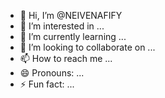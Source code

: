 - 👋 Hi, I’m @NEIVENAFIFY
- 👀 I’m interested in ...
- 🌱 I’m currently learning ...
- 💞️ I’m looking to collaborate on ...
- 📫 How to reach me ...
- 😄 Pronouns: ...
- ⚡ Fun fact: ...

<!---
NEIVENAFIFY/NEIVENAFIFY is a ✨ special ✨ repository because its `README.md` (this file) appears on your GitHub profile.
You can click the Preview link to take a look at your changes.
--->
